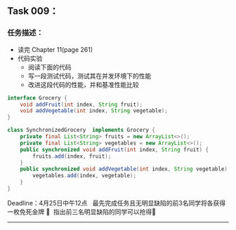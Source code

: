 ## **Task 009：**

### 任务描述：

- 读完 Chapter 11(page 261)
- 代码实验
  - 阅读下面的代码
  - 写一段测试代码，测试其在并发环境下的性能
  - 改进这段代码的性能，并和基准性能比较

```java
interface Grocery {  
    void addFruit(int index, String fruit);  
    void addVegetable(int index, String vegetable);  
}  

class SynchronizedGrocery  implements Grocery {  
    private final List<String> fruits = new ArrayList<>();  
    private final List<String> vegetables = new ArrayList<>();  
    public synchronized void addFruit(int index, String fruit) {  
        fruits.add(index, fruit);  
    }  
    public synchronized void addVegetable(int index, String vegetable) {  
        vegetables.add(index, vegetable);  
    }  
}
```

Deadline：4月25日中午12点
 
最先完成任务且无明显缺陷的前3名同学将各获得一枚免死金牌 🏅️ 
指出前三名明显缺陷的同学可以抢得🏅️

------
